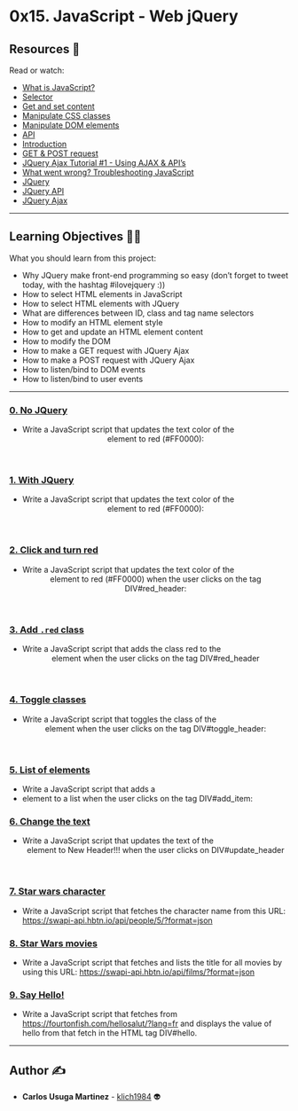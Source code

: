 # 0x15. JavaScript - Web jQuery

## Resources :eyes:
Read or watch:
* [What is JavaScript?](https://intranet.hbtn.io/rltoken/FBd59d6M-Bal5PiSJbhw9g)
* [Selector](https://intranet.hbtn.io/rltoken/RtFB5Ycdvvk5OYv79zgr6A)
* [Get and set content](https://intranet.hbtn.io/rltoken/JAC2vdSj1pbH6y_9OwQrAw)
* [Manipulate CSS classes](https://intranet.hbtn.io/rltoken/Pvl_U4kdmxtHrZAHoFh_qw)
* [Manipulate DOM elements](https://intranet.hbtn.io/rltoken/fA1R3S7dNUX4lj68z6qMyw)
* [API](https://intranet.hbtn.io/rltoken/w_Y67Y3UlGQ6nluZx9KJyQ)
* [Introduction](https://intranet.hbtn.io/rltoken/LOMQvsml-4ttg2Y2TVNbqQ)
* [GET & POST request](https://intranet.hbtn.io/rltoken/xN81Z76ZeNgB42tyJOgXjA)
* [JQuery Ajax Tutorial #1 - Using AJAX & API’s](https://intranet.hbtn.io/rltoken/Rq2Ob5rhN-N458YBxxaRXQ)
* [What went wrong? Troubleshooting JavaScript](https://intranet.hbtn.io/rltoken/ZpjZXl5AxHmurQFuxQfB4A)
* [JQuery](https://intranet.hbtn.io/rltoken/L5nA7F44DBhrCAdlEvxrqQ)
* [JQuery API](https://intranet.hbtn.io/rltoken/U3XGm3WaMxON5c-NkBFS6Q)
* [JQuery Ajax](https://intranet.hbtn.io/rltoken/pZmSwUxd65dxIrX7D4n1pg)

---
## Learning Objectives :technologist:
What you should learn from this project:

* Why JQuery make front-end programming so easy (don’t forget to tweet today, with the hashtag #ilovejquery :))
* How to select HTML elements in JavaScript
* How to select HTML elements with JQuery
* What are differences between ID, class and tag name selectors
* How to modify an HTML element style
* How to get and update an HTML element content
* How to modify the DOM
* How to make a GET request with JQuery Ajax
* How to make a POST request with JQuery Ajax
* How to listen/bind to DOM events
* How to listen/bind to user events

---

### [0. No JQuery](./0-script.js)
* Write a JavaScript script that updates the text color of the <header> element to red (#FF0000):


### [1. With JQuery](./1-script.js)
* Write a JavaScript script that updates the text color of the <header>  element to red (#FF0000):


### [2. Click and turn red](./2-script.js)
* Write a JavaScript script that updates the text color of the  <header> element to red (#FF0000) when the user clicks on the tag DIV#red_header:


### [3. Add `.red` class](./3-script.js)
* Write a JavaScript script that adds the class red to the <header> element  when the user clicks on the tag DIV#red_header


### [4. Toggle classes](./4-script.js)
* Write a JavaScript script that toggles the class of the <header> element  when the user clicks on the tag DIV#toggle_header:


### [5. List of elements](./5-script.js)
* Write a JavaScript script that adds a <li> element to a list when the user clicks on the tag DIV#add_item:


### [6. Change the text](./6-script.js)
* Write a JavaScript script that updates the text of the <header> element  to New Header!!! when the user clicks on DIV#update_header


### [7. Star wars character](./7-script.js)
* Write a JavaScript script that fetches the character name from this URL: https://swapi-api.hbtn.io/api/people/5/?format=json


### [8. Star Wars movies](./8-script.js)
* Write a JavaScript script that fetches and lists the title for all movies by using this URL: https://swapi-api.hbtn.io/api/films/?format=json


### [9. Say Hello!](./9-script.js)
* Write a JavaScript script that fetches from https://fourtonfish.com/hellosalut/?lang=fr and displays the value of hello from that fetch in the HTML tag DIV#hello.

---

## Author :writing_hand:
* **Carlos Usuga Martinez** - [klich1984](https://github.com/klich1984) :alien: